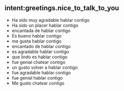 ## intent:greetings.nice_to_talk_to_you
- Ha sido muy agradable hablar contigo
- Ha sido un placer hablar contigo
- encantada de hablar contigo
- Es bueno hablar contigo
- me gusta hablar contigo
- encantado de hablar contigo
- es agradable hablar contigo
- que lindo es hablar contigo
- fue genial chatear contigo
- un gusto volver a hablar contigo
- fue agradable hablar contigo
- fue genial hablar contigo
- Me gusto chatear contigo
